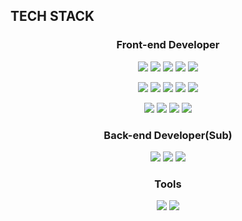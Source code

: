 ## TECH STACK
<div align=center>
  
### Front-end Developer
<p>
  <img src="https://img.shields.io/badge/HTML-E34F26?style=flat-square&logo=Html5&logoColor=white">
  <img src="https://img.shields.io/badge/CSS-1572B6?style=flat-square&logo=Css3&logoColor=white">
  <img src="https://img.shields.io/badge/JavaScript-F7DF1E?style=flat-square&logo=JavaScript&logoColor=black">
  <img src="https://img.shields.io/badge/TypeScript-3178C6?style=flat-square&logo=TypeScript&logoColor=white">
  <img src="https://img.shields.io/badge/styled components-DB7093?style=flat-square&logo=Styled-components&logoColor=white">
</p>
<p>
  <img src="https://img.shields.io/badge/React-61DAFB?style=flat-square&logo=React&logoColor=black">
  <img src="https://img.shields.io/badge/Next-000000?style=flat-square&logo=Next.js&logoColor=white">
  <img src="https://img.shields.io/badge/Redux-764ABC?style=flat-square&logo=Redux&logoColor=white">
  <img src="https://img.shields.io/badge/ReduxSaga-999999?style=flat-square&logo=Redux-Saga&logoColor=white">
  <img src="https://img.shields.io/badge/React Query-FF4154?style=flat-square&logo=React Query&logoColor=white">
</p>
<p>
  <img src="https://img.shields.io/badge/Npm-CB3837?style=flat-square&logo=Npm&logoColor=white">
  <img src="https://img.shields.io/badge/Webpack-8DD6F9?style=flat-square&logo=Webpack&logoColor=black">
  <img src="https://img.shields.io/badge/Firebase-FFCA28?style=flat-square&logo=Firebase&logoColor=black">
  <img src="https://img.shields.io/badge/Cloudflare-F38020?style=flat-square&logo=Cloudflare&logoColor=white">  
</p>

### Back-end Developer(Sub)
<p>
  <img src="https://img.shields.io/badge/Spring-6DB33F?style=flat-square&logo=Spring&logoColor=white">  
  <img src="https://img.shields.io/badge/MySQL-4479A1?style=flat-square&logo=MySQL&logoColor=white"> 
  <img src="https://img.shields.io/badge/Oracle-F80000?style=flat-square&logo=ORACLE&logoColor=white"> 
  
</p>

### Tools
<p>
  <img src="https://img.shields.io/badge/Jira-0052CC?style=flat-square&logo=Jira&logoColor=white">  
  <img src="https://img.shields.io/badge/Slack-4A154B?style=flat-square&logo=Slack&logoColor=white"> 
</p>
</div>
<!-- 
html, css, js, ts
react, nextjs
redux, redux-saga, recoil, react-query

firebase, cloudflare

java, jquery
spring, spring-boot
oracle, mysql
 -->
